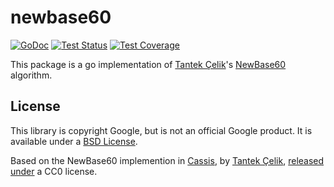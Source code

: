 # newbase60

[![GoDoc](https://img.shields.io/static/v1?label=godoc&message=reference&color=blue)](https://pkg.go.dev/willnorris.com/go/newbase60)
[![Test Status](https://github.com/willnorris/newbase60/workflows/tests/badge.svg)](https://github.com/willnorris/newbase60/actions?query=workflow%3Atests)
[![Test Coverage](https://codecov.io/gh/willnorris/newbase60/branch/master/graph/badge.svg)](https://codecov.io/gh/willnorris/newbase60)

This package is a go implementation of [Tantek Çelik][tantek]'s [NewBase60][]
algorithm.

[tantek]: http://tantek.com/
[NewBase60]: http://tantek.com/w/NewBase60

## License

This library is copyright Google, but is not an official Google product.  It is
available under a [BSD License][].

Based on the NewBase60 implemention in [Cassis][], by [Tantek Çelik][],
[released under][] a CC0 license.

[BSD License]: LICENSE
[Cassis]: http://cassisjs.org/
[Tantek Çelik]: http://tantek.com/
[released under]: https://github.com/willnorris/wordpress-hum/issues/8
